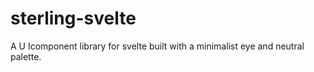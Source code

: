 # sterling-svelte

A U Icomponent library for svelte built with a minimalist eye and neutral palette.
